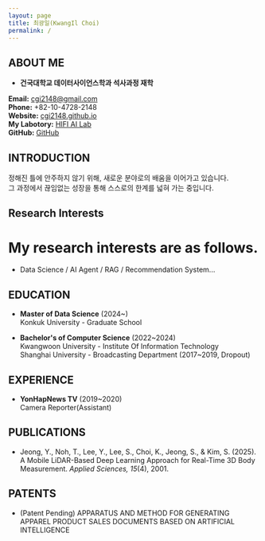 ```yaml
---
layout: page
title: 최광일(KwangIl Choi)
permalink: /
---
```


## ABOUT ME

- **건국대학교 데이터사이언스학과 석사과정 재학**  

**Email:** cgi2148@gmail.com  
**Phone:** +82-10-4728-2148  
**Website:** [cgi2148.github.io](https://cgi2148.github.io)  
**My Labotory:** [HIFI AI Lab](https://www.hifiai.pe.kr/)  
**GitHub:** [GitHub](https://github.com/cgi2148)

## INTRODUCTION

정해진 틀에 안주하지 않기 위해, 새로운 분야로의 배움을 이어가고 있습니다.  
그 과정에서 끊임없는 성장을 통해 스스로의 한계를 넓혀 가는 중입니다.

## Research Interests
  # My research interests are as follows.
- Data Science / AI Agent / RAG / Recommendation System...

## EDUCATION

- **Master of Data Science** (2024~)  
  Konkuk University - Graduate School

- **Bachelor's of Computer Science** (2022~2024)  
  Kwangwoon University - Institute Of Information Technology  
  Shanghai University - Broadcasting Department (2017~2019, Dropout)

## EXPERIENCE

- **YonHapNews TV** (2019~2020)  
  Camera Reporter(Assistant)

## PUBLICATIONS

- Jeong, Y., Noh, T., Lee, Y., Lee, S., Choi, K., Jeong, S., & Kim, S. (2025). A Mobile LiDAR-Based Deep Learning Approach for Real-Time 3D Body Measurement. *Applied Sciences, 15*(4), 2001.

## PATENTS

- (Patent Pending) APPARATUS AND METHOD FOR GENERATING APPAREL PRODUCT SALES DOCUMENTS BASED ON ARTIFICIAL INTELLIGENCE